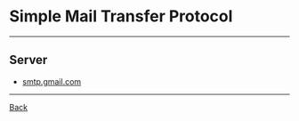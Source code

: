 # Simple Mail Transfer Protocol

---

## Server

- [smtp.gmail.com](smtp.gmail.com)

---

[Back](./../Gmail.md)
